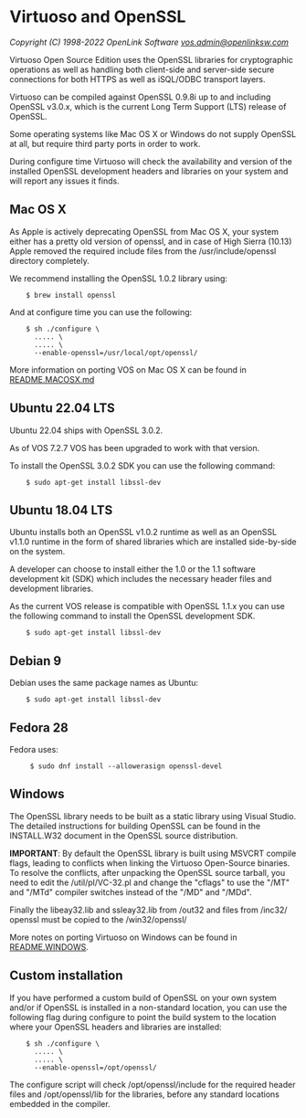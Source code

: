 Virtuoso and OpenSSL
====================

*Copyright (C) 1998-2022 OpenLink Software <vos.admin@openlinksw.com>*

Virtuoso Open Source Edition uses the OpenSSL libraries for cryptographic operations as well as
handling both client-side and server-side secure connections for both HTTPS as well as iSQL/ODBC
transport layers.

Virtuoso can be compiled against OpenSSL 0.9.8i up to and including OpenSSL v3.0.x, which is the
current Long Term Support (LTS) release of OpenSSL.

Some operating systems like Mac OS X or Windows do not supply OpenSSL at all, but require third
party ports in order to work.

During configure time Virtuoso will check the availability and version of the installed OpenSSL
development headers and libraries on your system and will report any issues it finds.


Mac OS X
--------
As Apple is actively deprecating OpenSSL from Mac OS X, your system either has a pretty old version
of openssl, and in case of High Sierra (10.13) Apple removed the required include files from the
/usr/include/openssl directory completely.

We recommend installing the OpenSSL 1.0.2 library using:
```
    $ brew install openssl
```

And at configure time you can use the following:
```
    $ sh ./configure \
      ..... \
      ..... \
      --enable-openssl=/usr/local/opt/openssl/
```

More information on porting VOS on Mac OS X can be found in [README.MACOSX.md](README.MACOSX.md)


Ubuntu 22.04 LTS
----------------
Ubuntu 22.04 ships with OpenSSL 3.0.2.

As of VOS 7.2.7 VOS has been upgraded to work with that version.

To install the OpenSSL 3.0.2 SDK you can use the following command:
```
    $ sudo apt-get install libssl-dev
```


Ubuntu 18.04 LTS
----------------
Ubuntu installs both an OpenSSL v1.0.2 runtime as well as an OpenSSL v1.1.0 runtime in the form
of shared libraries which are installed side-by-side on the system.

A developer can choose to install either the 1.0 or the 1.1 software development kit (SDK) which
includes the necessary header files and development libraries.

As the current VOS release is compatible with OpenSSL 1.1.x you can use the following command
to install the OpenSSL development SDK.
```
    $ sudo apt-get install libssl-dev
```

Debian 9
--------
Debian uses the same package names as Ubuntu:
```
    $ sudo apt-get install libssl-dev
```

Fedora 28
---------
Fedora uses:
```
     $ sudo dnf install --allowerasign openssl-devel
```


Windows
-------
The OpenSSL library needs to be built as a static library using Visual Studio.
The detailed instructions for building OpenSSL can be found in the INSTALL.W32
document in the OpenSSL source distribution.

**IMPORTANT**: By default the OpenSSL library is built using MSVCRT compile flags,
leading to conflicts when linking the Virtuoso Open-Source binaries. To resolve
the conflicts, after unpacking the OpenSSL source tarball, you need to edit the
/util/pl/VC-32.pl and change the "cflags" to use the "/MT" and "/MTd" compiler
switches instead of the "/MD" and "/MDd".

Finally the libeay32.lib and ssleay32.lib from /out32 and files from /inc32/
openssl must be copied to the <Virtuoso Open Source dir>/win32/openssl/

More notes on porting Virtuoso on Windows can be found in [README.WINDOWS](README.WINDOWS).


Custom installation
-------------------
If you have performed a custom build of OpenSSL on your own system and/or if OpenSSL is installed
in a non-standard location, you can use the following flag during configure to point the build
system to the location where your OpenSSL headers and libraries are installed:
```
    $ sh ./configure \
      ..... \
      ..... \
      --enable-openssl=/opt/openssl/
```

The configure script will check /opt/openssl/include for the required header files and
/opt/openssl/lib for the libraries, before any standard locations embedded in the compiler.
